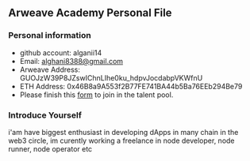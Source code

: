 ## Arweave Academy Personal File

### Personal information

- github account: alganii14
- Email: alghani8388@gmail.com
- Arweave Address: GUOJzW39P8JZswIChnLIhe0ku_hdpvJocdabpVKWfnU
- ETH Address: 0x46B8a9A553f2B77FE741BA44b5Ba76EEb294Be79
- Please finish this [form](https://docs.google.com/forms/d/e/1FAIpQLSfWA5fIIcBgmRppm3jNz5vmf9Mai_QMVil-2pO4r7YKn_Zhtw/viewform?usp=sf_link) to join in the talent pool.

### Introduce Yourself
 i'am have biggest enthusiast in developing dApps in many chain in the web3 circle, im curently working a freelance in node developer, node runner, node operator etc